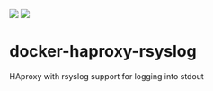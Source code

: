 [![](https://images.microbadger.com/badges/version/rafpe/docker-haproxy-rsyslog.svg)](http://microbadger.com/#/images/rafpe/docker-haproxy-rsyslog "Get your own version badge on microbadger.com") [![](https://images.microbadger.com/badges/commit/rafpe/docker-haproxy-rsyslog.svg)](http://microbadger.com/#/images/rafpe/docker-haproxy-rsyslog "Get your own commit badge on microbadger.com")

# docker-haproxy-rsyslog
HAproxy with rsyslog support for logging into stdout
